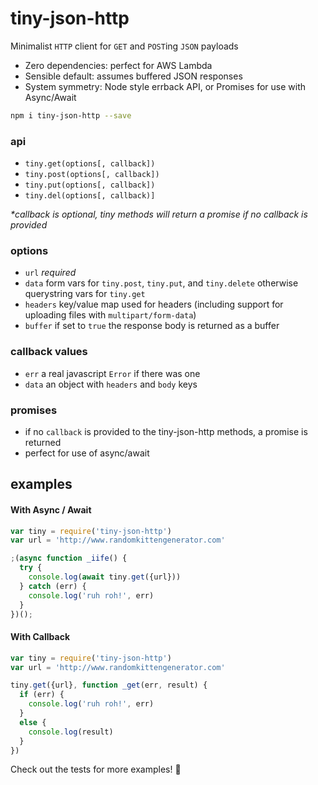 # tiny-json-http

Minimalist `HTTP` client for `GET` and `POST`ing `JSON` payloads

- Zero dependencies: perfect for AWS Lambda
- Sensible default: assumes buffered JSON responses
- System symmetry: Node style errback API, or Promises for use with Async/Await

```bash
npm i tiny-json-http --save
```

### api

- `tiny.get(options[, callback])`
- `tiny.post(options[, callback])`
- `tiny.put(options[, callback])`
- `tiny.del(options[, callback)]`

_*callback is optional, tiny methods will return a promise if no callback is provided_

### options

- `url` *required*
- `data` form vars for `tiny.post`, `tiny.put`, and `tiny.delete` otherwise querystring vars for `tiny.get`
- `headers` key/value map used for headers (including support for uploading files with `multipart/form-data`)
- `buffer` if set to `true` the response body is returned as a buffer

### callback values

- `err` a real javascript `Error` if there was one
- `data` an object with `headers` and `body` keys

### promises

- if no `callback` is provided to the tiny-json-http methods, a promise is returned
- perfect for use of async/await

## examples

#### With Async / Await

```javascript
var tiny = require('tiny-json-http')
var url = 'http://www.randomkittengenerator.com'

;(async function _iife() {
  try {
    console.log(await tiny.get({url}))
  } catch (err) {
    console.log('ruh roh!', err)
  }
})();
```

#### With Callback

```javascript
var tiny = require('tiny-json-http')
var url = 'http://www.randomkittengenerator.com'

tiny.get({url}, function _get(err, result) {
  if (err) {
    console.log('ruh roh!', err)
  }
  else {
    console.log(result)
  }
})
```

Check out the tests for more examples! :heart_decoration:
